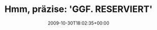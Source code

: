 ---
retweeted: false
source: <a href="http://twitter.com" rel="nofollow">Twitter Web Client</a>
entities:
  hashtags: []
  symbols: []
  user_mentions: []
  urls: []
display_text_range:
- '0'
- '87'
favorite_count: '0'
id_str: '5293612018'
truncated: false
retweet_count: '0'
id: '5293612018'
created_at: Fri Oct 30 18:02:35 +0000 2009
favorited: false
full_text: 'Hmm, präzise: ''GGF. RESERVIERT'' - ggf. werd ich da dann jetzt einfach
  mal Platz nehmen.'
lang: de
tags:
- pesos:twitter
date: '2009-10-30T18:02:35+00:00'
src: https://twitter.com/bascht/status/5293612018
original_url: https://twitter.com/bascht/status/5293612018
type: twitter_tweet
text: 'Hmm, präzise: ''GGF. RESERVIERT'' - ggf. werd ich da dann jetzt einfach mal
  Platz nehmen.'
title: 'Hmm, präzise: ''GGF. RESERVIERT'''

---